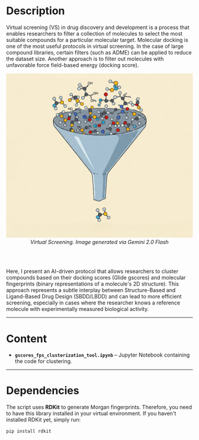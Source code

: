 # Description

Virtual screening (VS) in drug discovery and development is a process that enables researchers to filter a collection of molecules to select the most suitable compounds for a particular molecular target. Molecular docking is one of the most useful protocols in virtual screening. In the case of large compound libraries, certain filters (such as ADME) can be applied to reduce the dataset size. Another approach is to filter out molecules with unfavorable force field-based energy (docking score).

<div style="text-align: center;">
  <img src="Gemini_Generated_Image_gu026pgu026pgu02.jpg" alt="Virtual Screening">
  <figcaption><em>Virtual Screening. Image generated via Gemini 2.0 Flash</em></figcaption>
</div>

<br><br>

Here, I present an AI-driven protocol that allows researchers to cluster compounds based on their docking scores (Glide gscores) and molecular fingerprints (binary representations of a molecule's 2D structure). This approach represents a subtle interplay between Structure-Based and Ligand-Based Drug Design (SBDD/LBDD) and can lead to more efficient screening, especially in cases where the researcher knows a reference molecule with experimentally measured biological activity.

---

# Content

- **`gscores_fps_clusterization_tool.ipynb`** – Jupyter Notebook containing the code for clustering.

---

# Dependencies

The script uses **RDKit** to generate Morgan fingerprints. Therefore, you need to have this library installed in your virtual environment. If you haven't installed RDKit yet, simply run:

```python
pip install rdkit
```
